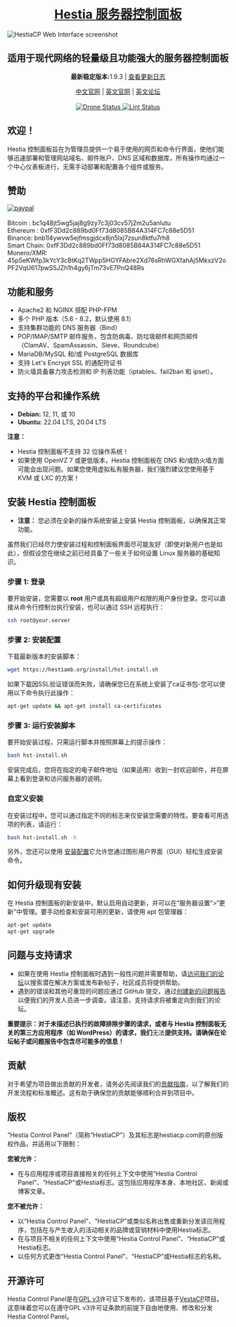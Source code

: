 <h1 align="center"><a href="https://www.hestiacp.com/">Hestia 服务器控制面板</a></h1>

![HestiaCP Web Interface screenshot](https://hestiamb.org/520.png)

<h2 align="center">适用于现代网络的轻量级且功能强大的服务器控制面板</h2>

<p align="center"><strong>最新稳定版本:</strong>1.9.3 | <a href="docs/changelog.md">查看更新日志</a></p>

<p align="center">
	<a href="https://hestiamb.org">中文官网</a> |
	<a href="https://hestiacp.com">英文官网</a> |
	<a href="https://forum.hestiacp.com">英文论坛</a>
	<br/><br/>
	<a href="https://drone.hestiacp.com/hestiacp/hestiacp">
		<img src="https://drone.hestiacp.com/api/badges/hestiacp/hestiacp/status.svg?ref=refs/heads/main" alt="Drone Status"/>
	</a>
	<a href="https://github.com/hestiacp/hestiacp/actions/workflows/lint.yml">
		<img src="https://github.com/hestiacp/hestiacp/actions/workflows/lint.yml/badge.svg" alt="Lint Status"/>
	</a>
</p>

## **欢迎！**

Hestia 控制面板旨在为管理员提供一个易于使用的网页和命令行界面，使他们能够迅速部署和管理网站域名、邮件账户、DNS 区域和数据库，所有操作均通过一个中心仪表板进行，无需手动部署和配置各个组件或服务。

## 赞助

[![paypal](https://www.paypalobjects.com/en_US/i/btn/btn_donateCC_LG.gif)](https://www.paypal.com/cgi-bin/webscr?cmd=_s-xclick&hosted_button_id=ST87LQH2CHGLA)<br /><br />
Bitcoin : bc1q48jt5wg5jaj8g9zy7c3j03cv57j2m2u5anlutu<br>
Ethereum : 0xfF3Dd2c889bd0Ff73d8085B84A314FC7c88e5D51<br>
Binance: bnb1l4ywvw5ejfmsgjdcx8jn5lxj7zsun8ktfu7rh8<br>
Smart Chain: 0xfF3Dd2c889bd0Ff73d8085B84A314FC7c88e5D51<br>
Monero/XMR: 45p5eKWfp3kYcY3cBtKq2TWpp5HGYFAbre2Xd76sRhWGXfahAj5MkxzV2oPF2VqU617pwS5JZh1h4gy6jTm73vE7PnQ48Rs

## 功能和服务

- Apache2 和 NGINX 搭配 PHP-FPM
- 多个 PHP 版本（5.6 - 8.2，默认使用 8.1）
- 支持集群功能的 DNS 服务器（Bind）
- POP/IMAP/SMTP 邮件服务，包含防病毒、防垃圾邮件和网页邮件（ClamAV、SpamAssassin、Sieve、Roundcube）
- MariaDB/MySQL 和/或 PostgreSQL 数据库
- 支持 Let's Encrypt SSL 的通配符证书
- 防火墙具备暴力攻击检测和 IP 列表功能（iptables、fail2ban 和 ipset）。

## 支持的平台和操作系统

- **Debian:** 12, 11, 或 10
- **Ubuntu:** 22.04 LTS, 20.04 LTS

**注意：**

- Hestia 控制面板不支持 32 位操作系统！
- 如果使用 OpenVZ 7 或更低版本，Hestia 控制面板在 DNS 和/或防火墙方面可能会出现问题。如果您使用虚拟私有服务器，我们强烈建议您使用基于 KVM 或 LXC 的方案！

## 安装 Hestia 控制面板

- **注意：** 您必须在全新的操作系统安装上安装 Hestia 控制面板，以确保其正常功能。

虽然我们已经尽力使安装过程和控制面板界面尽可能友好（即使对新用户也是如此），但假设您在继续之前已经具备了一些关于如何设置 Linux 服务器的基础知识。

### 步骤 1: 登录

要开始安装，您需要以 **root** 用户或具有超级用户权限的用户身份登录。您可以直接从命令行控制台执行安装，也可以通过 SSH 远程执行：

```bash
ssh root@your.server
```
### 步骤 2: 安装配置

下载最新版本的安装脚本：

```bash
wget https://hestiamb.org/install/hst-install.sh
```

如果下载因SSL验证错误而失败，请确保您已在系统上安装了ca证书包-您可以使用以下命令执行此操作：

```bash
apt-get update && apt-get install ca-certificates
```

### 步骤 3: 运行安装脚本

要开始安装过程，只需运行脚本并按照屏幕上的提示操作：

```bash
bash hst-install.sh
```

安装完成后，您将在指定的电子邮件地址（如果适用）收到一封欢迎邮件，并在屏幕上看到登录和访问服务器的说明。

### 自定义安装

在安装过程中，您可以通过指定不同的标志来仅安装您需要的特性。要查看可用选项的列表，请运行：

```bash
bash hst-install.sh -h
```

另外，您还可以使用 [安装配置](https://hestiamb.org/install.html)它允许您通过图形用户界面（GUI）轻松生成安装命令。

## 如何升级现有安装

在 Hestia 控制面板的新安装中，默认启用自动更新，并可以在“服务器设置”>“更新”中管理。要手动检查和安装可用的更新，请使用 apt 包管理器：

```bash
apt-get update
apt-get upgrade
```

## 问题与支持请求

- 如果在使用 Hestia 控制面板时遇到一般性问题并需要帮助，请[访问我们的论坛](https://forum.hestiacp.com/)以搜索潜在解决方案或发布新帖子，社区成员将提供帮助。
- 遇到的错误和其他可重现的问题应通过 GitHub 提交，通过[创建新的问题报告](https://github.com/hestiacp/hestiacp/issues)以便我们的开发人员进一步调查。请注意，支持请求将被重定向到我们的论坛。

**重要提示：对于未描述已执行的故障排除步骤的请求，或者与 Hestia 控制面板无关的第三方应用程序（如 WordPress）的请求，我们**无法**提供支持。请确保在论坛帖子或问题报告中包含尽可能多的信息！**

## 贡献

对于希望为项目做出贡献的开发者，请务必先阅读我们的[贡献指南](https://github.com/hestiacp/hestiacp/blob/release/CONTRIBUTING.md)，以了解我们的开发流程和标准概述。这有助于确保您的贡献能够顺利合并到项目中。

## 版权

“Hestia Control Panel”（简称“HestiaCP”）及其标志是hestiacp.com的原创版权作品，并适用以下限制：

**您被允许：**

- 在与应用程序或项目直接相关的任何上下文中使用“Hestia Control Panel”、“HestiaCP”或Hestia标志。这包括应用程序本身、本地社区、新闻或博客文章。

**您不被允许：**

- 以“Hestia Control Panel”、“HestiaCP”或类似名称出售或重新分发该应用程序，包括在与产生收入的活动相关的品牌或营销材料中使用Hestia标志。
- 在与项目不相关的任何上下文中使用“Hestia Control Panel”、“HestiaCP”或Hestia标志。
- 以任何方式更改“Hestia Control Panel”、“HestiaCP”或Hestia标志的名称。

## 开源许可

Hestia Control Panel是在[GPL v3](https://github.com/hestiacp/hestiacp/blob/release/LICENSE)许可证下发布的，该项目基于[VestaCP](https://vestacp.com/)项目。这意味着您可以在遵守GPL v3许可证条款的前提下自由地使用、修改和分发Hestia Control Panel。
